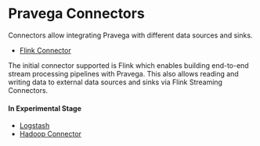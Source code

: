 <!--
Copyright (c) Dell Inc., or its subsidiaries. All Rights Reserved.

Licensed under the Apache License, Version 2.0 (the "License");
you may not use this file except in compliance with the License.
You may obtain a copy of the License at

    http://www.apache.org/licenses/LICENSE-2.0
-->
# Pravega Connectors

Connectors allow integrating Pravega with different data sources and sinks.  

- [Flink Connector](https://github.com/pravega/flink-connectors)

The initial connector supported is Flink which enables building end-to-end stream processing pipelines with Pravega.  This also allows reading and writing data to external data sources and sinks via Flink Streaming Connectors.

#### In Experimental Stage

- [Logstash](https://github.com/pravega/logstash-output-pravega) 
- [Hadoop Connector](https://github.com/pravega/hadoop-connectors)


